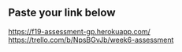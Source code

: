 ## Paste your link below
https://f19-assessment-gp.herokuapp.com/
https://trello.com/b/NpsBGvJb/week6-assessment